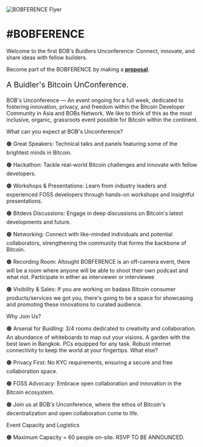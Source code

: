 ![BOBFERENCE Flyer](https://github.com/BOBSpaces/BOBFERENCE/assets/114900535/076511a4-7e42-44c2-b0cc-f1432edd5dc3)

<h1>#BOBFERENCE</h1>

Welcome to the first BOB's Buidlers Unconference: Connect, innovate, and share ideas with fellow builders. 

Become part of the BOBFERENCE by making a **[proposal](CONTRIBUTING.md)**.

<p style="font-size:20px;">A Buidler's Bitcoin UnConference.</p>

BOB's Unconference — An event ongoing for a full week, dedicated to fostering innovation, privacy, and freedom within the Bitcoin Developer Community in Asia and BOBs Network. We like to think of this as the most inclusive, organic, grassroots event possible for Bitcoin within the continent. 

What can you expect at BOB's Unconference?

🟠 Great Speakers: Technical talks and panels featuring some of the brightest minds in Bitcoin.

🟠 Hackathon: Tackle real-world Bitcoin challenges and innovate with fellow developers. 

🟠 Workshops & Presentations: Learn from industry leaders and experienced FOSS developers through hands-on workshops and insightful presentations.

🟠 Bitdevs Discussions: Engage in deep discussions on Bitcoin's latest developments and future.

🟠 Networking: Connect with like-minded individuals and potential collaborators, strengthening the community that forms the backbone of Bitcoin.

🟠 Recording Room: Altought BOBFERENCE is an off-camera event, there will be a room where anyone will be able to shoot their own podcast and what not. Participate in either as interviewer or interviewee

🟠 Visibility & Sales: If you are working on badass Bitcoin consumer products/services we got you, there's going to be a space for showcasing and promoting these innovations to curated audience.

Why Join Us?

🟠 Arsenal for Buidling: 3/4 rooms dedicated to creativity and collaboration. An abundance of whiteboards to map out your visions. A garden with the best lawn in Bangkok. PCs equipped for any task. Robust internet connectivity to keep the world at your fingertips. What else?

🟠 Privacy First: No KYC requirements, ensuring a secure and free collaboration space.

🟠 FOSS Advocacy: Embrace open collaboration and innovation in the Bitcoin ecosystem.

🟠 Join us at BOB's Unconference, where the ethos of Bitcoin's decentralization and open collaboration come to life.

Event Capacity and Logistics

🟠 Maximum Capacity = 60 people on-site. RSVP TO BE ANNOUNCED.
